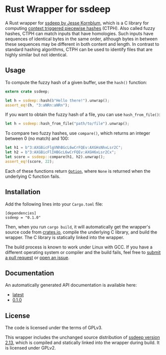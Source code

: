 Rust Wrapper for ssdeep
=======================

A Rust wrapper for [ssdeep by Jesse Kornblum](http://ssdeep.sourceforge.net/),
which is a C library for computing [context triggered piecewise
hashes](http://dfrws.org/2006/proceedings/12-Kornblum.pdf) (CTPH). Also called
fuzzy hashes, CTPH can match inputs that have homologies. Such inputs have
sequences of identical bytes in the same order, although bytes in between these
sequences may be different in both content and length. In contrast to standard
hashing algorithms, CTPH can be used to identify files that are highly similar
but not identical.

Usage
-----

To compute the fuzzy hash of a given buffer, use the `hash()` function:

```rust
extern crate ssdeep;

let h = ssdeep::hash(b"Hello there!").unwrap();
assert_eq!(h, "3:aNRn:aNRn");
```

If you want to obtain the fuzzy hash of a file, you can use `hash_from_file()`:

```rust
let h = ssdeep::hash_from_file("path/to/file").unwrap();
```

To compare two fuzzy hashes, use `compare()`, which returns an integer between
0 (no match) and 100:

```rust
let h1 = b"3:AXGBicFlgVNhBGcL6wCrFQEv:AXGHsNhxLsr2C";
let h2 = b"3:AXGBicFlIHBGcL6wCrFQEv:AXGH6xLsr2Cx";
let score = ssdeep::compare(h1, h2).unwrap();
assert_eq!(score, 22);
```

Each of these functions return
[`Option`](https://doc.rust-lang.org/std/option/enum.Option.html), where `None`
is returned when the underlying C function fails.

Installation
------------

Add the following lines into your `Cargo.toml` file:

```
[dependencies]
ssdeep = "0.1.0"
```

Then, when you run `cargo build`, it will automatically get the wrapper's
source code from [crates.io](https://crates.io/), compile the underlying C
library, and build the wrapper. The C library is statically linked into the
wrapper.

The build process is known to work under Linux with GCC. If you have a
different operating system or compiler and the build fails, feel free to
[submit a pull request](https://github.com/s3rvac/ssdeep-rs/pulls) or [open an
issue](https://github.com/s3rvac/ssdeep-rs/issues).

Documentation
-------------

An automatically generated API documentation is available here:

* [latest](https://projects.petrzemek.net/ssdeep-rs/doc/latest/ssdeep/)
* [0.1.0](https://projects.petrzemek.net/ssdeep-rs/doc/0.1.0/ssdeep/)

License
-------

The code is licensed under the terms of GPLv3.

This wrapper includes the unchanged source distribution of [ssdeep version
2.13](http://ssdeep.sourceforge.net/changes.txt), which is compiled and
statically linked into the wrapper during build. It is licensed under GPLv2.
